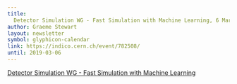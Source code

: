 ```yaml
---
title:
  Detector Simulation WG - Fast Simulation with Machine Learning, 6 March 2019
author: Graeme Stewart
layout: newsletter
symbol: glyphicon-calendar
link: https://indico.cern.ch/event/782508/
until: 2019-03-06
---
```


[Detector Simulation WG - Fast Simulation with Machine Learning](https://indico.cern.ch/event/782508/)
